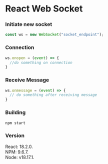 
# React Web Socket
### Initiate new socket
```typescript
const ws = new WebSocket("socket_endpoint");
```

### Connection
```typescript
ws.onopen = (event) => {
  //do something on connection
}
```

### Receive Message
```typescript
ws.onmessage = (event) => {
  // do something after receiving message
}
```
### Building 
```bash
npm start
```
### Version
React: 18.2.0.\
NPM: 9.6.7.\
Node: v18.17.1.
